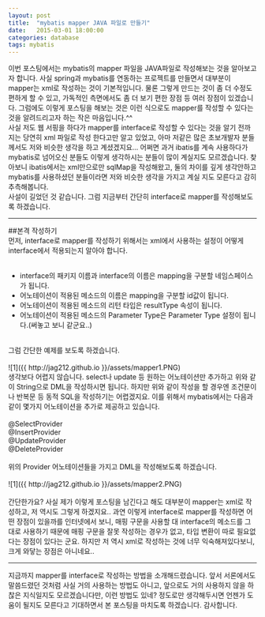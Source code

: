 ```yaml
---
layout: post
title:  "mybatis mapper JAVA 파일로 만들기"
date:   2015-03-01 18:00:00
categories: database
tags: mybatis
---
```

이번 포스팅에서는 mybatis의 mapper 파일을 JAVA파일로 작성해보는 것을 알아보고자 합니다.
사실 spring과 mybatis를 연동하는 프로젝트를 만들면서 대부분이 mapper는 xml로 작성하는 것이 기본적입니다.
물론 그렇게 만드는 것이 좀 더 수정도 편하게 할 수 있고, 가독적인 측면에서도 좀 더 보기 편한 장점 등 여러 장점이 있겠습니다.
그럼에도 이렇게 포스팅을 해보는 것은 이런 식으로도 mapper를 작성할 수 있다는 것을 알려드리고자 하는 작은 마음입니다.^^
<br>
사실 저도 웹 서핑을 하다가 mapper를 interface로 작성할 수 있다는 것을 알기 전까지는 당연히 xml 파일로 작성 한다고만
알고 있었고, 아마 저같은 많은 초보개발자 분들께서도 저와 비슷한 생각을 하고 계셨겠지요... 어쩌면 과거 ibatis를 계속 사용하다가
mybatis로 넘어오신 분들도 이렇게 생각하시는 분들이 많이 계실지도 모르겠습니다. 찾아보니 ibatis에서는 xml만으로만 sqlMap을
작성해왔고, 둘의 차이를 깊게 생각안하고 mybatis를 사용하셨던 분들이라면 저와 비슷한 생각을 가지고 계실 지도 모른다고 감히
추측해봅니다.
<br>
사설이 길었던 것 같습니다. 그럼 지금부터 간단히 interface로 mapper를 작성해보도록 하겠습니다.

---

##본격 작성하기
<br>
먼저, interface로 mapper를 작성하기 위해서는 xml에서 사용하는 설정이 어떻게 interface에서 적용되는지 알아야 합니다.<br>
<br>


*   interface의 패키지 이름과 interface의 이름은 mapping을 구분할 네임스페이스가 됩니다.
*   어노테이션이 적용된 메소드의 이름은 mapping을 구분할 id값이 됩니다.
*   어노테이션이 적용된 메소드의 리턴 타입은 resultType 속성이 됩니다.
*   어노테이션이 적용된 메소드의 Parameter Type은 Parameter Type 설정이 됩니다.(써놓고 보니 같군요..)


<br>
그럼 간단한 예제를 보도록 하겠습니다.<br><br>
![1]({{ http://jag212.github.io }}/assets/mapper1.PNG)
<br>
생각보다 어렵지 않습니다. select나 update 등 원하는 어노테이션만 추가하고 위와 같이 String으로 DML을 작성하시면 됩니다.
하지만 위와 같이 작성을 할 경우엔 조건문이나 반복문 등 동적 SQL을 작성하기는 어렵겠지요.
이를 위해서 mybatis에서는 다음과 같이 몇가지 어노테이션을 추가로 제공하고 있습니다.<br>
<br>
@SelectProvider<br>
@InsertProvider<br>
@UpdateProvider<br>
@DeleteProvider<br>
<br>
위의 Provider 어노테이션들을 가지고 DML을 작성해보도록 하겠습니다.
<br><br>
![1]({{ http://jag212.github.io }}/assets/mapper2.PNG)
<br><br>
간단한가요? 사실 제가 이렇게 포스팅을 남긴다고 해도 대부분이 mapper는 xml로 작성하고, 저 역시도 그렇게 하겠지요..
과연 이렇게 interface로 mapper를 작성하면 어떤 장점이 있을까를 인터넷에서 보니, 매핑 구문을 사용할 대 interface의 메소드를
그대로 사용하기 때문에 매핑 구문을 잘못 작성하는 경우가 없고, 타입 변환이 따로 필요없다는 장점이 있다는 군요.
하지만 저 역시 xml로 작성하는 것에 너무 익숙해져있다보니, 크게 와닿는 장점은 아니네요..

---

지금까지 mapper를 interface로 작성하는 방법을 소개해드렸습니다. 앞서 서론에서도 말씀드렸던 것처럼 사실 거의 사용하는 방법도
아니고, 앞으로도 거의 사용하지 않을 하찮은 지식일지도 모르겠습니다만, 이런 방법도 있네? 정도로만 생각해두시면 언젠가 도움이
될지도 모른다고 기대하면서 본 포스팅을 마치도록 하겠습니다. 감사합니다.